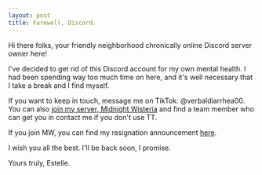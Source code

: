 ```yaml
---
layout: post
title: Farewell, Discord.
---
```


Hi there folks, your friendly neighborhood chronically online Discord server owner here!

I've decided to get rid of this Discord account for my own mental health. I had been spending
way too much time on here, and it's well necessary that I take a break and I find myself.

If you want to keep in touch, message me on TikTok: @verbaldiarrhea00. You can also [join my
server, Midnight Wisteria](https://dsc.gg/midnight-wisteria) and find a team member who can
get you in contact me if you don't use TT.

If you join MW, you can find my resignation announcement [here](https://discord.com/channels/1103820049795514388/1256356101452992542/1256651097255448749).

I wish you all the best. I'll be back soon, I promise.

Yours truly,
Estelle.

